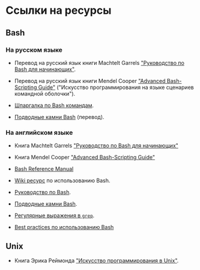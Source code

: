 # Ссылки на ресурсы

## Bash

### На русском языке

* Перевод на русский язык книги Machtelt Garrels ["Руководство по Bash для начинающих"](http://rus-linux.net/nlib.php?name=/MyLDP/BOOKS/Bash-Guide-1.12-ru/bash-guide-index.html).

* Перевод на русский язык книги Mendel Cooper ["Advanced Bash-Scripting Guide"](https://www.opennet.ru/docs/RUS/bash_scripting_guide) ("Искусство программирования на языке сценариев командной оболочки").

* [Шпаргалка по Bash командам](https://tproger.ru/translations/bash-cheatsheet).

* [Подводные камни Bash](https://habr.com/ru/company/mailru/blog/311762/) (перевод).

### На английском языке

* Книга Machtelt Garrels ["Руководство по Bash для начинающих"](http://tille.garrels.be/training/bash)

* Книга Mendel Cooper ["Advanced Bash-Scripting Guide"](http://tldp.org/LDP/abs/html)

* [Bash Reference Manual](https://www.gnu.org/software/bash/manual/html_node/index.html#SEC_Contents)

* [Wiki ресурс](https://wiki.bash-hackers.org) по использованию Bash.

* [Руководство по Bash](http://mywiki.wooledge.org/BashGuide).

* [Подводные камни Bash](http://mywiki.wooledge.org/BashPitfalls).

* [Регулярные выражения в `grep`](https://www.cyberciti.biz/faq/grep-regular-expressions).

* [Best practices по использованию Bash](http://mywiki.wooledge.org/BashGuide/Practices)

## Unix

* Книга Эрика Реймонда ["Искусство программирования в Unix"](https://ru.wikipedia.org/wiki/Философия_Unix#Реймонд:_Искусство_программирования_в_Unix).